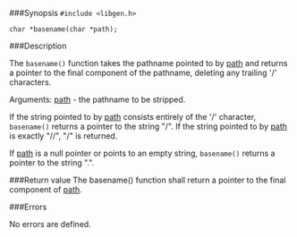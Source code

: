 ###Synopsis
`#include <libgen.h>`

`char *basename(char *path);`

###Description

The `basename()` function takes the pathname pointed to by <u>path</u> and returns a pointer to the final component of the pathname, deleting any trailing '/' characters.

Arguments:
<u>path</u> - the pathname to be stripped.

If the string pointed to by <u>path</u> consists entirely of the '/' character, `basename()` returns a pointer to the string "/". If the string pointed to by <u>path</u> is exactly "//", "/" is returned.

If <u>path</u> is a null pointer or points to an empty string, `basename()` returns a pointer to the string ".".

###Return value
The basename() function shall return a pointer to the final component of <u>path</u>.

###Errors

No errors are defined.
